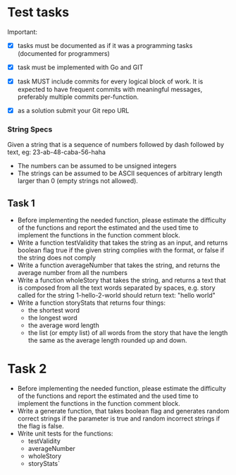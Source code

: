 # Test tasks

Important:
* [x] tasks must be documented as if it was a programming tasks (documented for programmers)
* [x] task must be implemented with Go and  GIT
* [x] task MUST include commits for every logical block of work. It is expected to have frequent commits with meaningful messages, preferably multiple commits per-function.
* [x] as a solution submit your Git repo URL


### String Specs

Given a string that is a sequence of numbers followed by dash followed by text, eg: 23-ab-48-caba-56-haha
   * The numbers can be assumed to be unsigned integers
   * The strings can be assumed to be ASCII sequences of arbitrary length larger than 0 (empty strings not allowed).

## Task 1 

* Before implementing the needed function, please estimate the difficulty of the functions and report the estimated and the used time to implement the functions in the function comment block.
* Write a function testValidity that takes the string as an input, and returns boolean flag true if the given string complies with the format, or false if the string does not comply
* Write a function averageNumber that takes the string, and returns the average number from all the numbers
* Write a function wholeStory that takes the string, and returns a text that is composed from all the text words separated by spaces, e.g. story called for the string 1-hello-2-world should return text: "hello world"
* Write a function storyStats that returns four things:
   * the shortest word
   * the longest word
   * the average word length
   * the list (or empty list) of all words from the story that have the length the same as the average length rounded up and down.

# Task 2

* Before implementing the needed function, please estimate the difficulty of the functions and report the estimated and the used time to implement the functions in the function comment block.
* Write a generate function, that takes boolean flag and generates random correct strings if the parameter is true and random incorrect strings if the flag is false.
* Write unit tests for the functions:
   * testValidity
   * averageNumber
   * wholeStory
   * storyStats`
